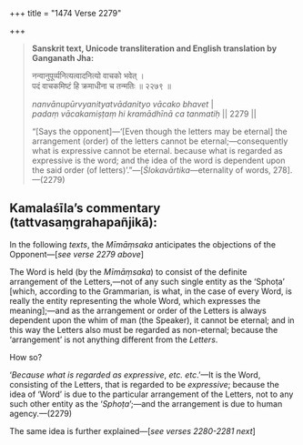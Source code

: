 +++
title = "1474 Verse 2279"

+++
> **Sanskrit text, Unicode transliteration and English translation by Ganganath Jha:** 
>
> नन्वानुपूर्व्यनित्यत्वादनित्यो वाचको भवेत् ।  
> पदं वाचकमिष्टं हि क्रमाधीना च तन्मतिः ॥ २२७९ ॥ 
>
> *nanvānupūrvyanityatvādanityo vācako bhavet* \|  
> *padaṃ vācakamiṣṭaṃ hi kramādhīnā ca tanmatiḥ* \|\| 2279 \|\| 
>
> “[Says the opponent]—‘[Even though the letters may be eternal] the arrangement (order) of the letters cannot be eternal;—consequently what is expressive cannot be eternal. because what is regarded as expressive is the word; and the idea of the word is dependent upon the said order (of letters)’.”—[*Ślokavārtika*—eternality of words, 278].—(2279)



## Kamalaśīla’s commentary (tattvasaṃgrahapañjikā):

In the following *texts*, the *Mīmāṃsaka* anticipates the objections of the Opponent—[*see verse 2279 above*]

The Word is held (by the *Mīmāṃsaka*) to consist of the definite arrangement of the Letters,—not of any such single entity as the ‘Sphoṭa’ [which, according to the Grammarian, is what, in the case of every Word, is really the entity representing the whole Word, which expresses the meaning];—and as the arrangement or order of the Letters is always dependent upon the whim of man (the Speaker), it cannot be eternal; and in this way the Letters also must be regarded as non-eternal; because the ‘arrangement’ is not anything different from the *Letters*.

How so?

‘*Because what is regarded as expressive*, *etc. etc*.’—It is the Word, consisting of the Letters, that is regarded to be *expressive*; because the idea of ‘Word’ is due to the particular arrangement of the Letters, not to any such other entity as the ‘*Sphoṭa*’;—and the arrangement is due to human agency.—(2279)

The same idea is further explained—[*see verses 2280-2281 next*]


